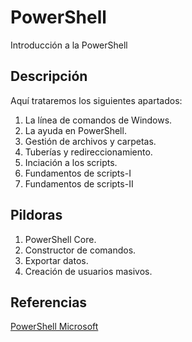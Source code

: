 # PowerShell
Introducción a la PowerShell
## Descripción
Aquí trataremos los siguientes apartados:
1. La línea de comandos de Windows.
2. La ayuda en PowerShell.
3. Gestión de archivos y carpetas.
4. Tuberías y redireccionamiento.
5. Inciación a los scripts.
6. Fundamentos de scripts-I
7. Fundamentos de scripts-II
## Pildoras
1. PowerShell Core.
2. Constructor de comandos.
3. Exportar datos.
4. Creación de usuarios masivos.
## Referencias
[PowerShell Microsoft](https://docs.microsoft.com/es-es/powershell/scripting/powershell-scripting?view=powershell-5.1)